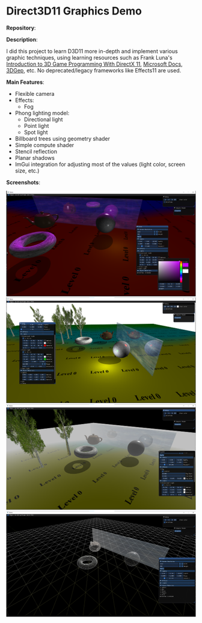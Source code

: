 # Direct3D11 Graphics Demo

**Repository**:  
<a href="https://github.com/rednewt/Demo"><i class="fa fa-github" style="font-size:24px"></i></a>


**Description**:

I did this project to learn D3D11 more in-depth and implement various graphic techniques, using learning resources such as Frank Luna's [Introduction to 3D Game Programming With DirectX 11](https://www.amazon.com/Introduction-3D-Game-Programming-DirectX11/dp/1936420228), [Microsoft Docs](https://docs.microsoft.com/en-us/windows/win32/directx), [3DGep](https://www.3dgep.com/), etc. No deprecated/legacy frameworks like Effects11 are used.


**Main Features**:
* Flexible camera
* Effects:
    * Fog
* Phong lighting model:
  * Directional light
  * Point light
  * Spot light
* Billboard trees using geometry shader
* Simple compute shader
* Stencil reflection
* Planar shadows
* ImGui integration for adjusting most of the values (light color, screen size, etc.)

**Screenshots**:

![](../images/demo_1.png)
![](../images/demo_2.png)
![](../images/demo_3.png)
![](../images/demo_4.png)
